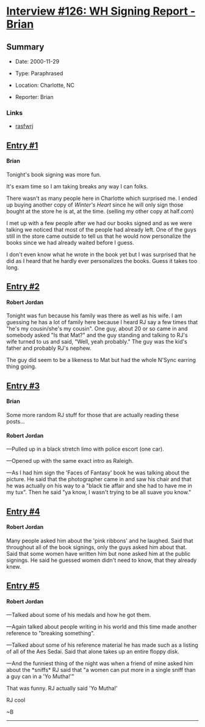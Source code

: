 # [Interview #126: WH Signing Report - Brian](https://www.theoryland.com/intvmain.php?i=126)

## Summary

- Date: 2000-11-29

- Type: Paraphrased

- Location: Charlotte, NC

- Reporter: Brian

### Links

- [rasfwrj](http://groups.google.com/group/alt.fan.robert-jordan/msg/80e518ce4849ebfa)


## [Entry #1](./t-126/1)

#### Brian

Tonight's book signing was more fun.

It's exam time so I am taking breaks any way I can folks.

There wasn't as many people here in Charlotte which surprised me. I ended up buying another copy of
*Winter's Heart*
since he will only sign those bought at the store he is at, at the time. (selling my other copy at half.com)

I met up with a few people after we had our books signed and as we were talking we noticed that most of the people had already left. One of the guys still in the store came outside to tell us that he would now personalize the books since we had already waited before I guess.

I don't even know what he wrote in the book yet but I was surprised that he did as I heard that he hardly ever personalizes the books. Guess it takes too long.

## [Entry #2](./t-126/2)

#### Robert Jordan

Tonight was fun because his family was there as well as his wife. I am guessing he has a lot of family here because I heard RJ say a few times that "he's my cousin/she's my cousin". One guy, about 20 or so came in and somebody asked "Is that Mat?" and the guy standing and talking to RJ's wife turned to us and said, "Well, yeah probably." The guy was the kid's father and probably RJ's nephew.

The guy did seem to be a likeness to Mat but had the whole N'Sync earring thing going.

## [Entry #3](./t-126/3)

#### Brian

Some more random RJ stuff for those that are actually reading these posts...

#### Robert Jordan

—Pulled up in a black stretch limo with police escort (one car).

—Opened up with the same exact intro as Raleigh.

—As I had him sign the 'Faces of Fantasy' book he was talking about the picture. He said that the photographer came in and saw his chair and that he was actually on his way to a "black tie affair and she had to have me in my tux". Then he said "ya know, I wasn't trying to be all suave you know."

## [Entry #4](./t-126/4)

#### Robert Jordan

Many people asked him about the 'pink ribbons' and he laughed. Said that throughout all of the book signings, only the guys asked him about that. Said that some women have written him but none asked him at the public signings. He said he guessed women didn't need to know, that they already knew.

## [Entry #5](./t-126/5)

#### Robert Jordan

—Talked about some of his medals and how he got them.

—Again talked about people writing in his world and this time made another reference to "breaking something".

—Talked about some of his reference material he has made such as a listing of all of the Aes Sedai. Said that alone takes up an entire floppy disk.

—And the funniest thing of the night was when a friend of mine asked him about the \*sniffs\* RJ said that "a women can put more in a single sniff than a guy can in a 'Yo Mutha!'"

That was funny. RJ actually said 'Yo Mutha!'

RJ cool

~B


---

